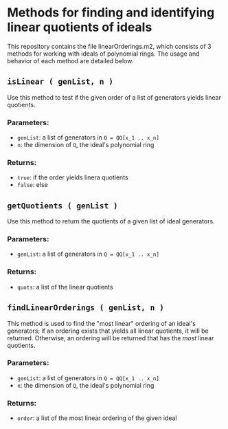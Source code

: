 # Methods for finding and identifying linear quotients of ideals

This repository contains the file linearOrderings.m2, which consists of 3 methods for working with ideals of polynomial rings. The usage and behavior of each method are detailed below.

## `isLinear ( genList, n )`
Use this method to test if the given order of a list of generators yields linear quotients.

### Parameters:
- `genList`: a list of generators in `Q = QQ[x_1 .. x_n]`
- `n`: the dimension of `Q`, the ideal's polynomial ring

### Returns:
- `true`: if the order yields linera quotients
- `false`: else

## `getQuotients ( genList )`
Use this method to return the quotients of a given list of ideal generators.

### Parameters:
- `genList`: a list of generators in `Q = QQ[x_1 .. x_n]`

### Returns:
- `quots`: a list of the linear quotients

## `findLinearOrderings ( genList, n )`
This method is used to find the "most linear" ordering of an ideal's generators; if an ordering exists that yields all linear quotients, it will be returned. Otherwise, an ordering will be returned that has the *most* linear quotients.

### Parameters:
- `genList`: a list of generators in `Q = QQ[x_1 .. x_n]`
- `n`: the dimension of `Q`, the ideal's polynomial ring

### Returns:
- `order`: a list of the most linear ordering of the given ideal